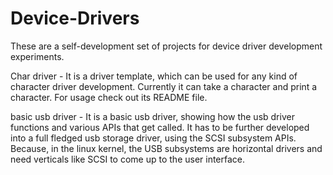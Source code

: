 # Device-Drivers

These are a self-development set of projects for device driver development experiments.

Char driver - It is a driver template, which can be used for any kind of character driver development. Currently it
can take a character and print a character. For usage check out its README file.

basic usb driver - It is a basic usb driver, showing how the usb driver functions and various APIs that get called. It has to be further developed into a full fledged usb storage driver, using the SCSI subsystem APIs. Because, in the linux kernel, the 
USB subsystems are horizontal drivers and need verticals like SCSI to come up to the user interface.
